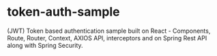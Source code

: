 # token-auth-sample
(JWT) Token based authentication sample built on React - Components, Route, Router, Context, AXIOS API, interceptors and on Spring Rest API along with Spring Security.
